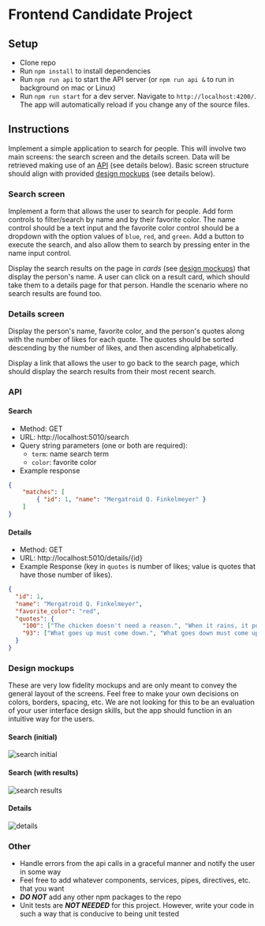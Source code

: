 # Frontend Candidate Project

## Setup

- Clone repo
- Run `npm install` to install dependencies
- Run `npm run api` to start the API server (or `npm run api &` to run in background on mac or Linux)
- Run `npm run start` for a dev server. Navigate to `http://localhost:4200/`. The app will automatically reload if you change any of the source files.

## Instructions

Implement a simple application to search for people. This will involve two main screens: the search screen and the details screen. Data will be retrieved making use of an [API](#api) (see details below). Basic screen structure should align with provided [design mockups](#design-mockups) (see details below).

### Search screen

Implement a form that allows the user to search for people. Add form controls to filter/search by name and by their favorite color. The name control should be a text input and the favorite color control should be a dropdown with the option values of `blue`, `red`, and `green`. Add a button to execute the search, and also allow them to search by pressing enter in the name input control.

Display the search results on the page in _cards_ (see [design mockups](#design-mockups)) that display the person's name. A user can click on a result card, which should take them to a details page for that person. Handle the scenario where no search results are found too.

### Details screen

Display the person's name, favorite color, and the person's quotes along with the number of likes for each quote. The quotes should be sorted descending by the number of likes, and then ascending alphabetically.

Display a link that allows the user to go back to the search page, which should display the search results from their most recent search.

### API

#### Search

- Method: GET
- URL: http://localhost:5010/search
- Query string parameters (one or both are required):
    - `term`: name search term
    - `color`: favorite color
- Example response

```json
{
    "matches": [
        { "id": 1, "name": "Mergatroid Q. Finkelmeyer" }
    ]
}

```

#### Details

- Method: GET
- URL: http://localhost:5010/details/{id}
- Example Response (key in `quotes` is number of likes; value is quotes that have those number of likes).


```json
{
  "id": 1,
  "name": "Mergatroid Q. Finkelmeyer",
  "favorite_color": "red",
  "quotes": {
    "100": ["The chicken doesn't need a reason.", "When it rains, it pours."],
    "93": ["What goes up must come down.", "What goes down must come up."]
  }
}
```

### Design mockups

These are very low fidelity mockups and are only meant to convey the general layout of the screens. Feel free to make your own decisions on colors, borders, spacing, etc. We are not looking for this to be an evaluation of your user interface design skills, but the app should function in an intuitive way for the users.

#### Search (initial)

![search initial](src/assets/search-initial.png)


#### Search (with results)

![search results](src/assets/search-results.png)

#### Details

![details](src/assets/details.png)

### Other

- Handle errors from the api calls in a graceful manner and notify the user in some way
- Feel free to add whatever components, services, pipes, directives, etc. that you want
- __*DO NOT*__ add any other npm packages to the repo
- Unit tests are __*NOT NEEDED*__ for this project. However, write your code in such a way that is conducive to being unit tested
